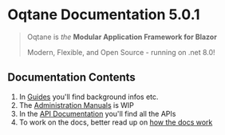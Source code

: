 # Oqtane Documentation 5.0.1

> Oqtane is _the_ **Modular Application Framework for Blazor**
>  
> Modern, Flexible, and Open Source - running on .net 8.0!

## Documentation Contents

1. In [Guides](./pages/guides/index.md) you'll find background infos etc.
1. The [Administration Manuals](./pages/manuals/admin/index.md) is WIP
1. In the [API Documentation](./api/index.md) you'll find all the APIs
1. To work on the docs, better read up on [how the docs work](./pages/guides/docs/index.md)
